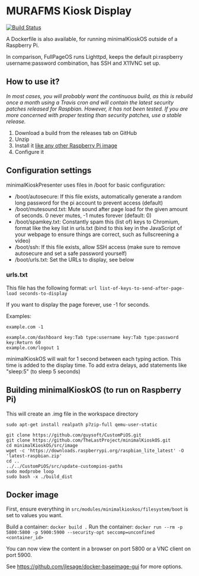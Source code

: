# MURAFMS Kiosk Display
[![Build Status](https://travis-ci.org/TheLastProject/minimalKioskOS.svg?branch=master)](https://travis-ci.org/TheLastProject/minimalKioskOS)


A Dockerfile is also available, for running minimalKioskOS outside of a Raspberry Pi.

In comparison, FullPageOS runs Lighttpd, keeps the default pi:raspberry username:password combination, has SSH and X11VNC set up.

## How to use it?

*In most cases, you will probably want the continuous build, as this is rebuild once a month using a Travis cron and will contain the latest security patches released for Raspbian. However, it has not been tested. If you are more concerned with proper testing than security patches, use a stable release.*

1. Download a build from the releases tab on GitHub
2. Unzip
3. Install it [like any other Raspberry Pi image](https://www.raspberrypi.org/documentation/installation/installing-images/README.md)
4. Configure it

## Configuration settings
minimalKioskPresenter uses files in /boot for basic configuration:

- /boot/autosecure: If this file exists, automatically generate a random long password for the pi account to prevent access (default)
- /boot/mutesound.txt: Mute sound after page load for the given amount of seconds. 0 never mutes, -1 mutes forever (default: 0)
- /boot/spamkey.txt: Constantly spam this (list of) keys to Chromium, format like the key list in urls.txt (bind to this key in the JavaScript of your webpage to ensure things are correct, such as fullscreening a video)
- /boot/ssh: If this file exists, allow SSH access (make sure to remove autosecure and set a safe password yourself)
- /boot/urls.txt: Set the URLs to display, see below

### urls.txt

This file has the following format:
`url list-of-keys-to-send-after-page-load seconds-to-display`

If you want to display the page forever, use -1 for seconds.

Examples:

```
example.com -1
```

```
example.com/dashboard key:Tab type:username key:Tab type:password key:Return 60
example.com/logout 1
```

minimalKioskOS will wait for 1 second between each typing action. This time is added to the display time. To add extra delays, add statements like "sleep:5" (to sleep 5 seconds)

## Building minimalKioskOS (to run on Raspberry Pi)
This will create an .img file in the workspace directory

```
sudo apt-get install realpath p7zip-full qemu-user-static

git clone https://github.com/guysoft/CustomPiOS.git
git clone https://github.com/TheLastProject/minimalKioskOS.git
cd minimalKioskOS/src/image
wget -c 'https://downloads.raspberrypi.org/raspbian_lite_latest' -O 'latest-raspbian.zip'
cd ..
../../CustomPiOS/src/update-custompios-paths
sudo modprobe loop
sudo bash -x ./build_dist
```

## Docker image
First, ensure everything in `src/modules/minimalkioskos/filesystem/boot` is set to values you want.

Build a container: `docker build .`
Run the container: `docker run --rm -p 5800:5800 -p 5900:5900 --security-opt seccomp=unconfined <container_id>`

You can now view the content in a browser on port 5800 or a VNC client on port 5900.

See https://github.com/jlesage/docker-baseimage-gui for more options.
